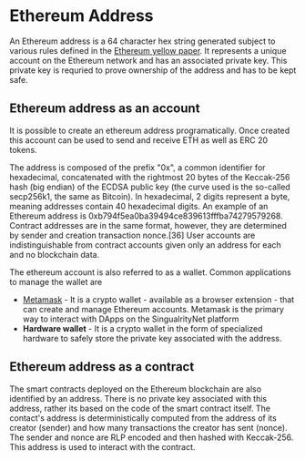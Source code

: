 <!-- ---
# Page settings
layout: default
keywords: intro concepts, Ethereum address, account, contract, private key, hexadecimal
comments: false
title: Ethereum Address 
description: What is an Ethereum address?

# Micro navigation
micro_nav: true

--- -->
# Ethereum Address

An Ethereum address is a 64 character hex string generated subject to various rules defined in the <a href="https://ethereum.github.io/yellowpaper/paper.pdf" target="_blank">Ethereum yellow paper</a>. It represents a unique account on the Ethereum network and has an associated private key. This private key is requried to prove ownership of the address and has to be kept safe.


## Ethereum address as an account 
It is possible to create an ethereum address programatically. Once created this account can be used to send and receive ETH as well as ERC 20 tokens. 

The address is composed of the prefix "0x", a common identifier for hexadecimal, concatenated with the rightmost 20 bytes of the Keccak-256 hash (big endian) of the ECDSA public key (the curve used is the so-called secp256k1, the same as Bitcoin). In hexadecimal, 2 digits represent a byte, meaning addresses contain 40 hexadecimal digits. An example of an Ethereum address is 0xb794f5ea0ba39494ce839613fffba74279579268. Contract addresses are in the same format, however, they are determined by sender and creation transaction nonce.[36] User accounts are indistinguishable from contract accounts given only an address for each and no blockchain data.

The ethereum account is also referred to as a wallet. Common applications to manage the wallet are
* <a href="https://metamask.io/" target="_blank">Metamask</a> - It is a crypto wallet - available as a browser extension - that can create and manage Ethereum accounts. Metamask is the primary way to interact with DApps on the SingualrityNet platform
* <b>Hardware wallet</b> - It is a crypto wallet in the form of specialized hardware to safely store the private key associated with the address. 

## Ethereum address as a contract
The smart contracts deployed on the Ethereum blockchain are also identified by an address. There is no private key associated with this address, rather its based on the code of the smart contract itself.
The contact's address is deterministically computed from the address of its creator (sender) and how many transactions the creator has sent (nonce). The sender and nonce are RLP encoded and then hashed with Keccak-256.
This address is used to interact with the contract.